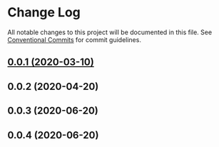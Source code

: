 # Change Log

All notable changes to this project will be documented in this file.
See [Conventional Commits](https://conventionalcommits.org) for commit guidelines.

## [0.0.1 (2020-03-10)](https://tiga-ui.58corp.com/#/docs/introduction)

## 0.0.2 (2020-04-20)

## 0.0.3 (2020-06-20)

## 0.0.4 (2020-06-20)
